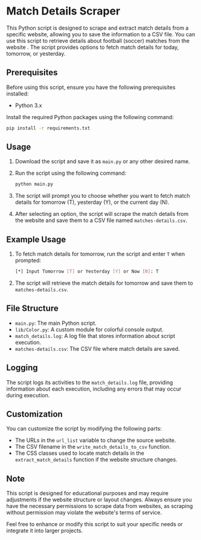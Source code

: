 # Match Details Scraper

This Python script is designed to scrape and extract match details from a specific website, allowing you to save the information to a CSV file. You can use this script to retrieve details about football (soccer) matches from the website . The script provides options to fetch match details for today, tomorrow, or yesterday.

## Prerequisites

Before using this script, ensure you have the following prerequisites installed:

- Python 3.x

Install the required Python packages using the following command:

```bash
pip install -r requirements.txt
```


## Usage

1. Download the script and save it as `main.py` or any other desired name.

2. Run the script using the following command:

   ```bash
   python main.py
   ```

3. The script will prompt you to choose whether you want to fetch match details for tomorrow (T), yesterday (Y), or the current day (N).

4. After selecting an option, the script will scrape the match details from the website and save them to a CSV file named `matches-details.csv`.

## Example Usage

1. To fetch match details for tomorrow, run the script and enter `T` when prompted:

   ```bash
   [*] Input Tomorrow [T] or Yesterday [Y] or Now [N]: T
   ```

2. The script will retrieve the match details for tomorrow and save them to `matches-details.csv`.

## File Structure

- `main.py`: The main Python script.
- `lib/Color.py`: A custom module for colorful console output.
- `match_details.log`: A log file that stores information about script execution.
- `matches-details.csv`: The CSV file where match details are saved.

## Logging

The script logs its activities to the `match_details.log` file, providing information about each execution, including any errors that may occur during execution.

## Customization

You can customize the script by modifying the following parts:

- The URLs in the `url_list` variable to change the source website.
- The CSV filename in the `write_match_details_to_csv` function.
- The CSS classes used to locate match details in the `extract_match_details` function if the website structure changes.

## Note

This script is designed for educational purposes and may require adjustments if the website structure or layout changes. Always ensure you have the necessary permissions to scrape data from websites, as scraping without permission may violate the website's terms of service.

Feel free to enhance or modify this script to suit your specific needs or integrate it into larger projects.
